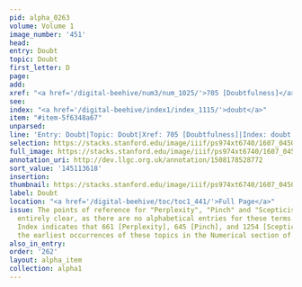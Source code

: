 ```yaml
---
pid: alpha_0263
volume: Volume 1
image_number: '451'
head:
entry: Doubt
topic: Doubt
first_letter: D
page:
add:
xref: "<a href='/digital-beehive/num3/num_1025/'>705 [Doubtfulness]</a>"
see:
index: "<a href='/digital-beehive/index1/index_1115/'>doubt</a>"
item: "#item-5f6348a67"
unparsed:
line: 'Entry: Doubt|Topic: Doubt|Xref: 705 [Doubtfulness]|Index: doubt|#item-5f6348a67'
selection: https://stacks.stanford.edu/image/iiif/ps974xt6740/1607_0450/420,3618,3018,592/full/0/default.jpg
full_image: https://stacks.stanford.edu/image/iiif/ps974xt6740/1607_0450/full/full/0/default.jpg
annotation_uri: http://dev.llgc.org.uk/annotation/1508178528772
sort_value: '145113618'
insertion:
thumbnail: https://stacks.stanford.edu/image/iiif/ps974xt6740/1607_0450/420,3618,600,180/250,/0/default.jpg
label: Doubt
location: "<a href='/digital-beehive/toc/toc1_441/'>Full Page</a>"
issue: The points of reference for "Perplexity", "Pinch" and "Scepticism" are not
  entirely clear, as there are no alphabetical entries for these terms. The Octavo
  Index indicates that 661 [Perplexity], 645 [Pinch], and 1254 [Scepticism] may be
  the earliest occurrences of these topics in the Numerical section of the Alvearium.
also_in_entry:
order: '262'
layout: alpha_item
collection: alpha1
---
```

